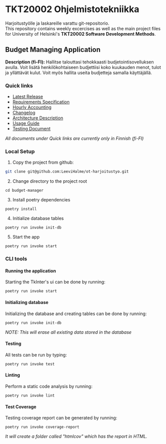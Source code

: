 # TKT20002 Ohjelmistotekniikka
Harjoitustyölle ja laskareille varattu git-repositorio.
<br />
This repository contains weekly excercises as well as the main project files for University of Helsinki's **TKT20002 Software Development Methods**.

## Budget Managing Application

**Description (fi-FI):** Hallitse talouttasi tehokkaasti budjetointisovelluksen avulla. Voit lisätä henkilökohtaiseen budjettiisi koko kuukauden menot, tulot ja yllättävät kulut. Voit myös hallita useita budjetteja samalla käyttäjällä.

### Quick links
- [Latest Release](https://github.com/LeeviHalme/ot-harjoitustyo/releases/latest)
- [Requirements Specification](/dokumentaatio/VAATIMUSMAARITTELY.md)
- [Hourly Accounting](/dokumentaatio/TUNTIKIRJANPITO.md)
- [Changelog](/dokumentaatio/CHANGELOG.md)
- [Architecture Description](/dokumentaatio/ARKKITEHTUURI.md)
- [Usage Guide](/dokumentaatio/KAYTTOOHJE.md)
- [Testing Document](/dokumentaatio/TESTAUS.md)

*All documents under Quick links are currently only in Finnish (fi-FI)*

### Local Setup
1. Copy the project from github:
```sh
git clone git@github.com:LeeviHalme/ot-harjoitustyo.git
```
2. Change directory to the project root
```
cd budget-manager
```
3. Install poetry dependencies
```
poetry install
```
4. Initialize database tables
```
poetry run invoke init-db
```
5. Start the app
```
poetry run invoke start
```

### CLI tools
#### Running the application
Starting the TkInter's ui can be done by running:
```
poetry run invoke start
```

#### Initializing database
Initializing the database and creating tables can be done by running:
```
poetry run invoke init-db
```
*NOTE: This will _erase_ all existing data stored in the database*

#### Testing
All tests can be run by typing:
```
poetry run invoke test
```

#### Linting
Perform a static code analysis by running:
```
poetry run invoke lint
```

#### Test Coverage
Testing coverage report can be generated by running:
```
poetry run invoke coverage-report
```
*It will create a folder called "htmlcov" which has the report in HTML.*